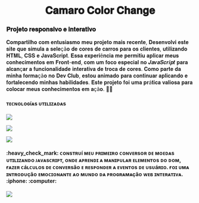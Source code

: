 
<h1 align="center">
𝐂𝐚𝐦𝐚𝐫𝐨 𝐂𝐨𝐥𝐨𝐫 𝐂𝐡𝐚𝐧𝐠𝐞
</h1>

<h3>𝐏𝐫𝐨𝐣𝐞𝐭𝐨 𝐫𝐞𝐬𝐩𝐨𝐧𝐬𝐢𝐯𝐨 𝐞 𝐢𝐧𝐭𝐞𝐫𝐚𝐭𝐢𝐯𝐨</h3>
<p>𝐂𝐨𝐦𝐩𝐚𝐫𝐭𝐢𝐥𝐡𝐨 𝐜𝐨𝐦 𝐞𝐧𝐭𝐮𝐬𝐢𝐚𝐬𝐦𝐨 𝐦𝐞𝐮 𝐩𝐫𝐨𝐣𝐞𝐭𝐨 𝐦𝐚𝐢𝐬 𝐫𝐞𝐜𝐞𝐧𝐭𝐞, 𝐃𝐞𝐬𝐞𝐧𝐯𝐨𝐥𝐯𝐢 𝐞𝐬𝐭𝐞 𝐬𝐢𝐭𝐞 𝐪𝐮𝐞 𝐬𝐢𝐦𝐮𝐥𝐚 𝐚 𝐬𝐞𝐥𝐞çã𝐨 𝐝𝐞 𝐜𝐨𝐫𝐞𝐬 𝐝𝐞 𝐜𝐚𝐫𝐫𝐨𝐬 𝐩𝐚𝐫𝐚 𝐨𝐬 𝐜𝐥𝐢𝐞𝐧𝐭𝐞𝐬, 𝐮𝐭𝐢𝐥𝐢𝐳𝐚𝐧𝐝𝐨 𝐇𝐓𝐌𝐋, 𝐂𝐒𝐒 𝐞 𝐉𝐚𝐯𝐚𝐒𝐜𝐫𝐢𝐩𝐭.
  𝐄𝐬𝐬𝐚 𝐞𝐱𝐩𝐞𝐫𝐢ê𝐧𝐜𝐢𝐚 𝐦𝐞 𝐩𝐞𝐫𝐦𝐢𝐭𝐢𝐮 𝐚𝐩𝐥𝐢𝐜𝐚𝐫 𝐦𝐞𝐮𝐬 𝐜𝐨𝐧𝐡𝐞𝐜𝐢𝐦𝐞𝐧𝐭𝐨𝐬 𝐞𝐦 𝐅𝐫𝐨𝐧𝐭-𝐞𝐧𝐝, 𝐜𝐨𝐦 𝐮𝐦 𝐟𝐨𝐜𝐨 𝐞𝐬𝐩𝐞𝐜𝐢𝐚𝐥 𝐧𝐨 𝑱𝒂𝒗𝒂𝑺𝒄𝒓𝒊𝒑𝒕 𝐩𝐚𝐫𝐚 𝐚𝐥𝐜𝐚𝐧ç𝐚𝐫 𝐚 𝐟𝐮𝐧𝐜𝐢𝐨𝐧𝐚𝐥𝐢𝐝𝐚𝐝𝐞 𝐢𝐧𝐭𝐞𝐫𝐚𝐭𝐢𝐯𝐚 𝐝𝐞 𝐭𝐫𝐨𝐜𝐚 𝐝𝐞 𝐜𝐨𝐫𝐞𝐬.
  𝐂𝐨𝐦𝐨 𝐩𝐚𝐫𝐭𝐞 𝐝𝐚 𝐦𝐢𝐧𝐡𝐚 𝐟𝐨𝐫𝐦𝐚çã𝐨 𝐧𝐨 𝐃𝐞𝐯 𝐂𝐥𝐮𝐛, 𝐞𝐬𝐭𝐨𝐮 𝐚𝐧𝐢𝐦𝐚𝐝𝐨 𝐩𝐚𝐫𝐚 𝐜𝐨𝐧𝐭𝐢𝐧𝐮𝐚𝐫 𝐚𝐩𝐥𝐢𝐜𝐚𝐧𝐝𝐨 𝐞 𝐟𝐨𝐫𝐭𝐚𝐥𝐞𝐜𝐞𝐧𝐝𝐨 𝐦𝐢𝐧𝐡𝐚𝐬 𝐡𝐚𝐛𝐢𝐥𝐢𝐝𝐚𝐝𝐞𝐬.
  𝐄𝐬𝐭𝐞 𝐩𝐫𝐨𝐣𝐞𝐭𝐨 𝐟𝐨𝐢 𝐮𝐦𝐚 𝐩𝐫á𝐭𝐢𝐜𝐚 𝐯𝐚𝐥𝐢𝐨𝐬𝐚 𝐩𝐚𝐫𝐚 𝐜𝐨𝐥𝐨𝐜𝐚𝐫 𝐦𝐞𝐮𝐬 𝐜𝐨𝐧𝐡𝐞𝐜𝐢𝐦𝐞𝐧𝐭𝐨𝐬 𝐞𝐦 𝐚çã𝐨. 🚗💡</p>
  
<h4>ᴛᴇᴄɴᴏʟᴏɢíᴀs ᴜᴛɪʟɪᴢᴀᴅᴀs</h4>
<p><img src="https://img.shields.io/badge/HTML5-E34F26?style=for-the-badge&logo=html5&logoColor=white"></p>
<p><img src="https://img.shields.io/badge/CSS-239120?&style=for-the-badge&logo=css3&logoColor=white"></p>
<p><img src="https://img.shields.io/badge/JavaScript-F7DF1E?style=for-the-badge&logo=javascript&logoColor=black"></p>

<h4>:heavy_check_mark: ᴄᴏɴsᴛʀᴜí ᴍᴇᴜ ᴘʀɪᴍᴇɪʀᴏ ᴄᴏɴᴠᴇʀsᴏʀ ᴅᴇ ᴍᴏᴇᴅᴀs ᴜᴛɪʟɪᴢᴀɴᴅᴏ ᴊᴀᴠᴀsᴄʀɪᴘᴛ, ᴏɴᴅᴇ ᴀᴘʀᴇɴᴅɪ ᴀ ᴍᴀɴɪᴘᴜʟᴀʀ ᴇʟᴇᴍᴇɴᴛᴏs ᴅᴏ ᴅᴏᴍ, ғᴀᴢᴇʀ ᴄáʟᴄᴜʟᴏs ᴅᴇ ᴄᴏɴᴠᴇʀsãᴏ ᴇ ʀᴇsᴘᴏɴᴅᴇʀ ᴀ ᴇᴠᴇɴᴛᴏs ᴅᴇ ᴜsᴜáʀɪᴏ. ғᴏɪ ᴜᴍᴀ ɪɴᴛʀᴏᴅᴜçãᴏ ᴇᴍᴏᴄɪᴏɴᴀɴᴛᴇ ᴀᴏ ᴍᴜɴᴅᴏ ᴅᴀ ᴘʀᴏɢʀᴀᴍᴀçãᴏ ᴡᴇʙ ɪɴᴛᴇʀᴀᴛɪᴠᴀ.  :iphone: :computer:</h4>

<img src="https://github.com/ProfeFabio14/Conversor-de-Monedas/blob/main/Assets/computer%20-cell...png?raw=true">

